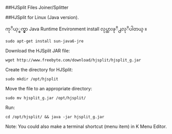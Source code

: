 ##HJSplit Files Joiner/Splitter

##HJSplit for Linux (Java version).

ကုိယ့္စက္မွာ Java Runtime Environment install လုပ္ထားဖုိ႕လုိပါတယ္ ။

	sudo apt-get install sun-java6-jre

Download the HJSplit JAR file: 

	wget http://www.freebyte.com/download/hjsplit/hjsplit_g.jar

Create the directory for HJSplit: 

	sudo mkdir /opt/hjsplit

Move the file to an appropriate directory: 

	sudo mv hjsplit_g.jar /opt/hjsplit/ 
Run: 

	cd /opt/hjsplit/ && java -jar hjsplit_g.jar 

Note: You could also make a terminal shortcut (menu item) in K Menu Editor. 
